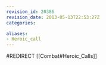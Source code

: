 ```yaml
---
revision_id: 20386
revision_date: 2013-05-13T22:53:27Z
categories:

aliases:
- Heroic_call
---
```


#REDIRECT [[Combat#Heroic_Calls]]